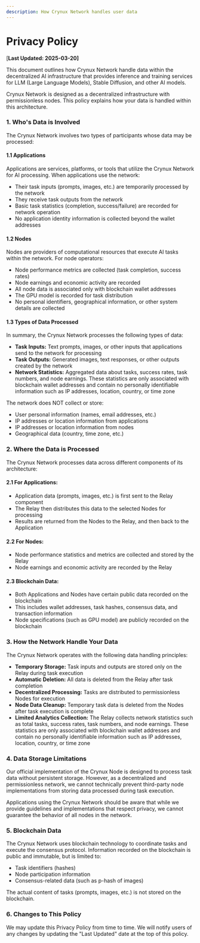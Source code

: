 ```yaml
---
description: How Crynux Network handles user data
---
```


# Privacy Policy

\[**Last Updated: 2025-03-20]**

This document outlines how Crynux Network handle data within the decentralized AI infrastructure that provides inference and training services for LLM (Large Language Models), Stable Diffusion, and other AI models.

Crynux Network is designed as a decentralized infrastructure with permissionless nodes. This policy explains how your data is handled within this architecture.

### 1. Who's Data is Involved

The Crynux Network involves two types of participants whose data may be processed:

#### 1.1 Applications

Applications are services, platforms, or tools that utilize the Crynux Network for AI processing. When applications use the network:

* Their task inputs (prompts, images, etc.) are temporarily processed by the network
* They receive task outputs from the network
* Basic task statistics (completion, success/failure) are recorded for network operation
* No application identity information is collected beyond the wallet addresses

#### 1.2 Nodes

Nodes are providers of computational resources that execute AI tasks within the network. For node operators:

* Node performance metrics are collected (task completion, success rates)
* Node earnings and economic activity are recorded
* All node data is associated only with blockchain wallet addresses
* The GPU model is recorded for task distribution
* No personal identifiers, geographical information, or other system details are collected

#### 1.3 Types of Data Processed

In summary, the Crynux Network processes the following types of data:

* **Task Inputs:** Text prompts, images, or other inputs that applications send to the network for processing
* **Task Outputs:** Generated images, text responses, or other outputs created by the network
* **Network Statistics:** Aggregated data about tasks, success rates, task numbers, and node earnings. These statistics are only associated with blockchain wallet addresses and contain no personally identifiable information such as IP addresses, location, country, or time zone

The network does NOT collect or store:

* User personal information (names, email addresses, etc.)
* IP addresses or location information from applications
* IP addresses or location information from nodes
* Geographical data (country, time zone, etc.)

### 2. Where the Data is Processed

The Crynux Network processes data across different components of its architecture:

#### 2.1 For Applications:

* Application data (prompts, images, etc.) is first sent to the Relay component
* The Relay then distributes this data to the selected Nodes for processing
* Results are returned from the Nodes to the Relay, and then back to the Application

#### 2.2 For Nodes:

* Node performance statistics and metrics are collected and stored by the Relay
* Node earnings and economic activity are recorded by the Relay

#### 2.3 Blockchain Data:

* Both Applications and Nodes have certain public data recorded on the blockchain
* This includes wallet addresses, task hashes, consensus data, and transaction information
* Node specifications (such as GPU model) are publicly recorded on the blockchain

### 3. How the Network Handle Your Data

The Crynux Network operates with the following data handling principles:

* **Temporary Storage:** Task inputs and outputs are stored only on the Relay during task execution
* **Automatic Deletion:** All data is deleted from the Relay after task completion
* **Decentralized Processing:** Tasks are distributed to permissionless Nodes for execution
* **Node Data Cleanup:** Temporary task data is deleted from the Nodes after task execution is complete
* **Limited Analytics Collection:** The Relay collects network statistics such as total tasks, success rates, task numbers, and node earnings. These statistics are only associated with blockchain wallet addresses and contain no personally identifiable information such as IP addresses, location, country, or time zone

### 4. Data Storage Limitations

Our official implementation of the Crynux Node is designed to process task data without persistent storage. However, as a decentralized and permissionless network, we cannot technically prevent third-party node implementations from storing data processed during task execution.

Applications using the Crynux Network should be aware that while we provide guidelines and implementations that respect privacy, we cannot guarantee the behavior of all nodes in the network.

### 5. Blockchain Data

The Crynux Network uses blockchain technology to coordinate tasks and execute the consensus protocol. Information recorded on the blockchain is public and immutable, but is limited to:

* Task identifiers (hashes)
* Node participation information
* Consensus-related data (such as p-hash of images)

The actual content of tasks (prompts, images, etc.) is not stored on the blockchain.

### 6. Changes to This Policy

We may update this Privacy Policy from time to time. We will notify users of any changes by updating the "Last Updated" date at the top of this policy.
